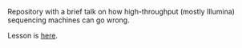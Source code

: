 Repository with a brief talk on how high-throughput (mostly Illumina)
sequencing machines can go wrong. 

Lesson is [here](Whatcouldgowrong.rst).
